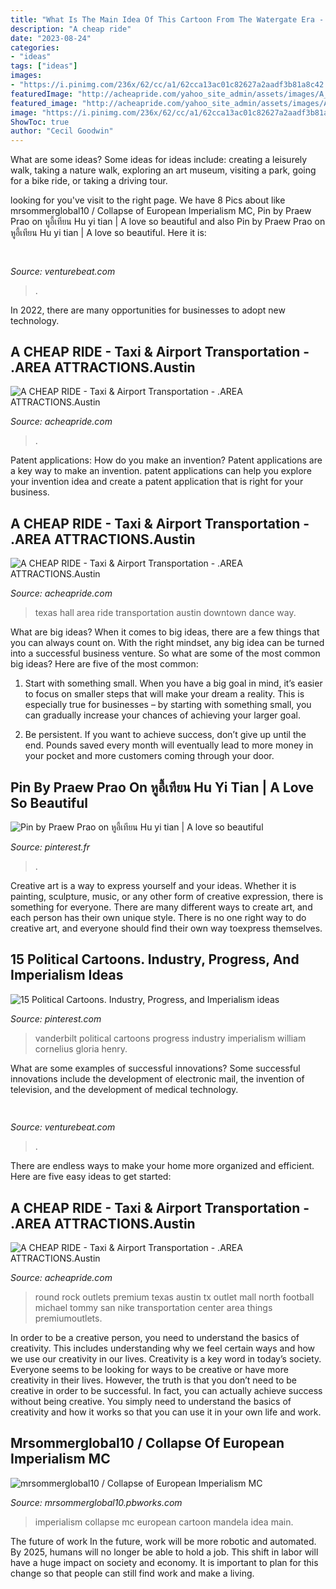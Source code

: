 ```yaml
---
title: "What Is The Main Idea Of This Cartoon From The Watergate Era - Pin By Praew Prao On หูอี้เทียน Hu Yi Tian"
description: "A cheap ride"
date: "2023-08-24"
categories:
- "ideas"
tags: ["ideas"]
images:
- "https://i.pinimg.com/236x/62/cc/a1/62cca13ac01c82627a2aadf3b81a8c42.jpg?nii=t"
featuredImage: "http://acheapride.com/yahoo_site_admin/assets/images/A_Cheap_Ride_-_Web_Site_Photos_-_Round_Rock_Premium_Outlets_-_09-11.241201739_std.jpg"
featured_image: "http://acheapride.com/yahoo_site_admin/assets/images/A_Cheap_Ride_-_Web_Site_Photos_-_Round_Rock_Premium_Outlets_-_09-11.241201739_std.jpg"
image: "https://i.pinimg.com/236x/62/cc/a1/62cca13ac01c82627a2aadf3b81a8c42.jpg?nii=t"
ShowToc: true
author: "Cecil Goodwin"
---
```



What are some ideas?
Some ideas for ideas include: creating a leisurely walk, taking a nature walk, exploring an art museum, visiting a park, going for a bike ride, or taking a driving tour.

	

		
looking for  you've visit to the right page. We have 8 Pics about  like mrsommerglobal10 / Collapse of European Imperialism MC, Pin by Praew Prao on หูอี้เทียน Hu yi tian | A love so beautiful and also Pin by Praew Prao on หูอี้เทียน Hu yi tian | A love so beautiful. Here it is:
		
    
## 

<img loading=lazy src="https://venturebeat.com/wp-content/uploads/2018/08/unnamed5.jpg?w=800" onerror="this.onerror=null;this.src='https://tse1.mm.bing.net/th?id=OIP.I06xooerxDrJLBLRSH8s5wHaFe&amp;pid=15.1';" alt="">

_Source: venturebeat.com_

>. 

	

In 2022, there are many opportunities for businesses to adopt new technology.

    
## A CHEAP RIDE - Taxi &amp; Airport Transportation - .AREA ATTRACTIONS.Austin

<img loading=lazy src="https://acheapride.com/yahoo_site_admin/assets/images/A_Cheap_Ride_-_Web_Site_Photos_-_Bass_Concert_Hall_-_09-11.241194639_std.jpg" onerror="this.onerror=null;this.src='https://tse3.mm.bing.net/th?id=OIP.TlrDILiZ3p47LH9p77VxPQAAAA&amp;pid=15.1';" alt="A CHEAP RIDE - Taxi &amp; Airport Transportation - .AREA ATTRACTIONS.Austin">

_Source: acheapride.com_

>. 

	

Patent applications: How do you make an invention?
Patent applications are a key way to make an invention. patent applications can help you explore your invention idea and create a patent application that is right for your business.

    
## A CHEAP RIDE - Taxi &amp; Airport Transportation - .AREA ATTRACTIONS.Austin

<img loading=lazy src="http://acheapride.com/yahoo_site_admin/assets/images/A_Cheap_Ride_-_Web_Site_Photos_-_Gruene_Hall.56192538_std.jpg" onerror="this.onerror=null;this.src='https://tse2.mm.bing.net/th?id=OIP.O9e4y7O7yOBJGq87EWinswAAAA&amp;pid=15.1';" alt="A CHEAP RIDE - Taxi &amp; Airport Transportation - .AREA ATTRACTIONS.Austin">

_Source: acheapride.com_

>texas hall area ride transportation austin downtown dance way. 

	

What are big ideas?
When it comes to big ideas, there are a few things that you can always count on. With the right mindset, any big idea can be turned into a successful business venture. So what are some of the most common big ideas? Here are five of the most common:
1. Start with something small. When you have a big goal in mind, it’s easier to focus on smaller steps that will make your dream a reality. This is especially true for businesses – by starting with something small, you can gradually increase your chances of achieving your larger goal.

2. Be persistent. If you want to achieve success, don’t give up until the end. Pounds saved every month will eventually lead to more money in your pocket and more customers coming through your door.

    
## Pin By Praew Prao On หูอี้เทียน Hu Yi Tian | A Love So Beautiful

<img loading=lazy src="https://i.pinimg.com/236x/62/cc/a1/62cca13ac01c82627a2aadf3b81a8c42.jpg?nii=t" onerror="this.onerror=null;this.src='https://tse3.mm.bing.net/th?id=OIP.MpwR9EzAFsjYCuQR5xR84gAAAA&amp;pid=15.1';" alt="Pin by Praew Prao on หูอี้เทียน Hu yi tian | A love so beautiful">

_Source: pinterest.fr_

>. 

	

Creative art is a way to express yourself and your ideas. Whether it is painting, sculpture, music, or any other form of creative expression, there is something for everyone. There are many different ways to create art, and each person has their own unique style. There is no one right way to do creative art, and everyone should find their own way toexpress themselves.

    
## 15 Political Cartoons. Industry, Progress, And Imperialism Ideas

<img loading=lazy src="https://i.pinimg.com/236x/fa/3b/13/fa3b13bebec10ae0da2cc190ec03a5de--william-henry-vanderbilt-gloria-vanderbilt.jpg" onerror="this.onerror=null;this.src='https://tse4.mm.bing.net/th?id=OIP.d4P5wBqDWU--HbPNaRSUyQAAAA&amp;pid=15.1';" alt="15 Political Cartoons. Industry, Progress, and Imperialism ideas">

_Source: pinterest.com_

>vanderbilt political cartoons progress industry imperialism william cornelius gloria henry. 

	

What are some examples of successful innovations?
Some successful innovations include the development of electronic mail, the invention of television, and the development of medical technology.

    
## 

<img loading=lazy src="https://venturebeat.com/wp-content/uploads/2018/08/IMG_20180830_095804.jpg?w=800" onerror="this.onerror=null;this.src='https://tse2.mm.bing.net/th?id=OIP.8MRUSXiwCzcqWjyMXwBfUAHaFj&amp;pid=15.1';" alt="">

_Source: venturebeat.com_

>. 

	

There are endless ways to make your home more organized and efficient. Here are five easy ideas to get started:

    
## A CHEAP RIDE - Taxi &amp; Airport Transportation - .AREA ATTRACTIONS.Austin

<img loading=lazy src="http://acheapride.com/yahoo_site_admin/assets/images/A_Cheap_Ride_-_Web_Site_Photos_-_Round_Rock_Premium_Outlets_-_09-11.241201739_std.jpg" onerror="this.onerror=null;this.src='https://tse3.mm.bing.net/th?id=OIP.Jqds_2WKRec1WSraC8o07AHaDt&amp;pid=15.1';" alt="A CHEAP RIDE - Taxi &amp; Airport Transportation - .AREA ATTRACTIONS.Austin">

_Source: acheapride.com_

>round rock outlets premium texas austin tx outlet mall north football michael tommy san nike transportation center area things premiumoutlets. 

	

In order to be a creative person, you need to understand the basics of creativity. This includes understanding why we feel certain ways and how we use our creativity in our lives.
Creativity is a key word in today’s society. Everyone seems to be looking for ways to be creative or have more creativity in their lives. However, the truth is that you don’t need to be creative in order to be successful. In fact, you can actually achieve success without being creative. You simply need to understand the basics of creativity and how it works so that you can use it in your own life and work.

    
## Mrsommerglobal10 / Collapse Of European Imperialism MC

<img loading=lazy src="http://mrsommerglobal10.pbworks.com/f/1268757979/Mandela toon.jpg" onerror="this.onerror=null;this.src='https://tse1.mm.bing.net/th?id=OIP.OplH9KL2DxkJI-nbsDWiCwHaFO&amp;pid=15.1';" alt="mrsommerglobal10 / Collapse of European Imperialism MC">

_Source: mrsommerglobal10.pbworks.com_

>imperialism collapse mc european cartoon mandela idea main. 

	

The future of work
In the future, work will be more robotic and automated. By 2025, humans will no longer be able to hold a job. This shift in labor will have a huge impact on society and economy. It is important to plan for this change so that people can still find work and make a living.

